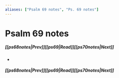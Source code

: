 ```yaml
---
aliases: ["Psalm 69 notes", "Ps. 69 notes"]
---
```

# Psalm 69 notes
##### <span class=arrow-left></span>[[ps68notes|Prev]]<span class=navigation-separator></span>[[ps69|Read]]<span class=navigation-separator></span>[[ps70notes|Next]]<span class=arrow-right></span>
- 
##### <span class=arrow-left></span>[[ps68notes|Prev]]<span class=navigation-separator></span>[[ps69|Read]]<span class=navigation-separator></span>[[ps70notes|Next]]<span class=arrow-right></span>